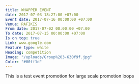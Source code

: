 ```yaml
---
title: WHAPPER EVENT
date: 2017-07-03 18:27:00 +07:00
Event date: 2017-07-16 00:00:00 +07:00
Venue: RAFIKIS
From date: 2017-07-02 00:00:00 +07:00
To date: 2017-07-15 00:00:00 +07:00
Is on top: true
Link: www.google.com
Feature type: white
Heading: competition
Image: "/uploads/Group%203-630f9f.jpg"
Color: "#00ff1d"
---
```


This is a test event promotion for large scale promotion loops